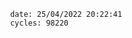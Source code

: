 

                date: 25/04/2022 20:22:41
                cycles: 98220

                         